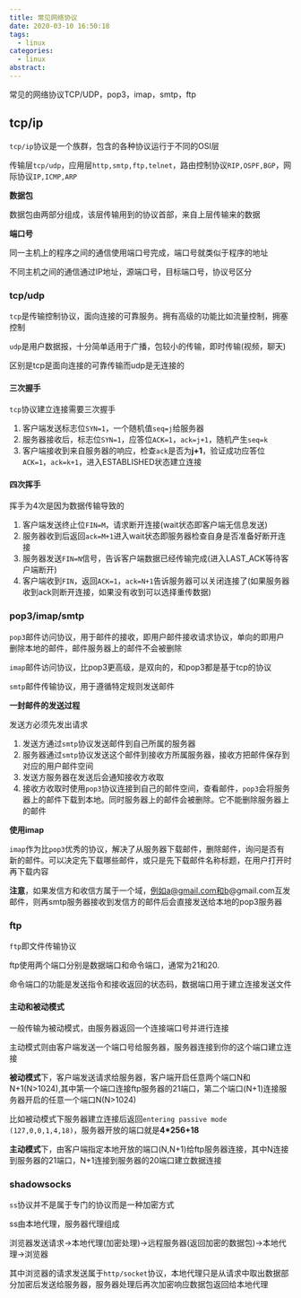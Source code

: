 ```yaml
---
title: 常见网络协议
date: 2020-03-10 16:50:18
tags:
  - linux
categories:
  - linux
abstract:
---
```


常见的网络协议TCP/UDP，pop3，imap，smtp，ftp

<!--more-->

## tcp/ip

`tcp/ip`协议是一个族群，包含的各种协议运行于不同的OSI层

传输层`tcp/udp`，应用层`http,smtp,ftp,telnet`，路由控制协议`RIP,OSPF,BGP`，网际协议`IP,ICMP,ARP`

**数据包**

数据包由两部分组成，该层传输用到的协议首部，来自上层传输来的数据

**端口号**

同一主机上的程序之间的通信使用端口号完成，端口号就类似于程序的地址

不同主机之间的通信通过IP地址，源端口号，目标端口号，协议号区分

### tcp/udp

`tcp`是传输控制协议，面向连接的可靠服务。拥有高级的功能比如流量控制，拥塞控制

`udp`是用户数据报，十分简单适用于广播，包较小的传输，即时传输(视频，聊天)

区别是tcp是面向连接的可靠传输而udp是无连接的

#### 三次握手

`tcp`协议建立连接需要三次握手

1. 客户端发送标志位`SYN=1`，一个随机值`seq=j`给服务器
2. 服务器接收后，标志位`SYN=1`，应答位`ACK=1`，`ack=j+1`，随机产生`seq=k`
3. 客户端接收到来自服务器的响应，检查`ack`是否为**j+1**，验证成功应答位`ACK=1`，`ack=k+1`，进入ESTABLISHED状态建立连接

#### 四次挥手

挥手为4次是因为数据传输导致的

1. 客户端发送终止位`FIN=M`，请求断开连接(wait状态即客户端无信息发送)
2. 服务器收到后返回`ack=M+1`进入wait状态即服务器检查自身是否准备好断开连接
3. 服务器发送`FIN=N`信号，告诉客户端数据已经传输完成(进入LAST_ACK等待客户端断开)
4. 客户端收到`FIN`，返回`ACK=1`，`ack=N+1`告诉服务器可以关闭连接了(如果服务器收到ack则断开连接，如果没有收到可以选择重传数据)

### pop3/imap/smtp

`pop3`邮件访问协议，用于邮件的接收，即用户邮件接收请求协议，单向的即用户删除本地的邮件，邮件服务器上的邮件不会被删除

`imap`邮件访问协议，比pop3更高级，是双向的，和pop3都是基于tcp的协议

`smtp`邮件传输协议，用于遵循特定规则发送邮件

**一封邮件的发送过程**

发送方必须先发出请求

1. 发送方通过`smtp`协议发送邮件到自己所属的服务器
2. 服务器通过`smtp`协议发送这个邮件到接收方所属服务器，接收方把邮件保存到对应的用户邮件空间
3. 发送方服务器在发送后会通知接收方收取
4. 接收方收取时使用`pop3`协议连接到自己的邮件空间，查看邮件，`pop3`会将服务器上的邮件下载到本地。同时服务器上的邮件会被删除。它不能删除服务器上的邮件

**使用imap**

`imap`作为比`pop3`优秀的协议，解决了从服务器下载邮件，删除邮件，询问是否有新的邮件。可以决定先下载哪些邮件，或只是先下载邮件名称标题，在用户打开时再下载内容

**注意**，如果发信方和收信方属于一个域，例如a@gmail.com和b@gmail.com互发邮件，则再smtp服务器接收到发信方的邮件后会直接发送给本地的pop3服务器

### ftp

`ftp`即文件传输协议

ftp使用两个端口分别是数据端口和命令端口，通常为21和20.

命令端口的功能是发送指令和接收返回的状态码，数据端口用于建立连接发送文件

#### 主动和被动模式

一般传输为被动模式，由服务器返回一个连接端口号并进行连接

主动模式则由客户端发送一个端口号给服务器，服务器连接到你的这个端口建立连接

**被动模式**下，客户端发送请求给服务器，客户端开启任意两个端口N和N+1(N>1024),其中第一个端口连接ftp服务器的21端口，第二个端口(N+1)连接服务器开启的任意一个端口N(N>1024)

比如被动模式下服务器建立连接后返回`entering passive mode (127,0,0,1,4,18)`，服务器开放的端口就是**4*256+18**

**主动模式**下，由客户端指定本地开放的端口(N,N+1)给ftp服务器连接，其中N连接到服务器的21端口，N+1连接到服务器的20端口建立数据连接

### shadowsocks

`ss`协议并不是属于专门的协议而是一种加密方式

ss由本地代理，服务器代理组成

浏览器发送请求->本地代理(加密处理)->远程服务器(返回加密的数据包)->本地代理->浏览器

其中浏览器的请求发送属于`http/socket`协议，本地代理只是从请求中取出数据部分加密后发送给服务器，服务器处理后再次加密响应数据包返回给本地代理

